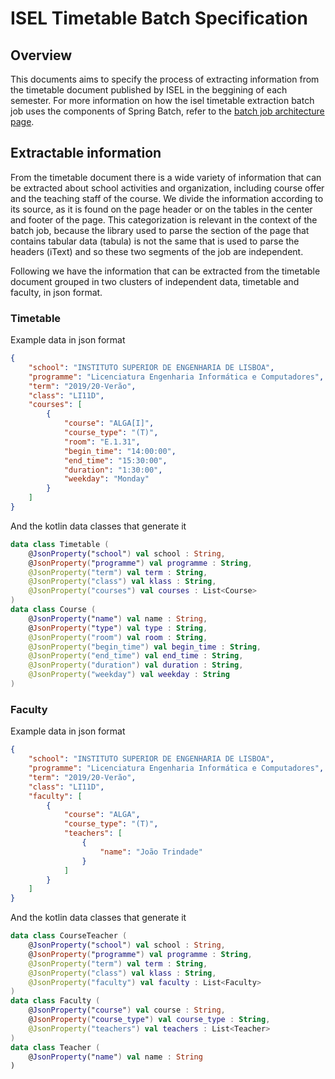 # ISEL Timetable Batch Specification

## Overview

This documents aims to specify the process of extracting information from the timetable document published by ISEL in the beggining of each semester. For more information on how the isel timetable extraction batch job uses the components of Spring Batch, refer to the [batch job architecture page]().

## Extractable information

From the timetable document there is a wide variety of information that can be extracted about school activities and organization, including course offer and the teaching staff of the course. We divide the information according to its source, as it is found on the page header or on the tables in the center and footer of the page. This categorization is relevant in the context of the batch job, because the library used to parse the section of the page that contains tabular data (tabula) is not the same that is used to parse the headers (iText) and so these two segments of the job are independent.

Following we have the information that can be extracted from the timetable document grouped in two clusters of independent data, timetable and faculty, in json format.

### Timetable
Example data in json format
```json
{
    "school": "INSTITUTO SUPERIOR DE ENGENHARIA DE LISBOA",
    "programme": "Licenciatura Engenharia Informática e Computadores",
    "term": "2019/20-Verão",
    "class": "LI11D",
    "courses": [
        {
            "course": "ALGA[I]",
            "course_type": "(T)",
            "room": "E.1.31",
            "begin_time": "14:00:00",
            "end_time": "15:30:00",
            "duration": "1:30:00",
            "weekday": "Monday"
        }
    ]
}
```
And the kotlin data classes that generate it
```kotlin
data class Timetable (
	@JsonProperty("school") val school : String,
	@JsonProperty("programme") val programme : String,
	@JsonProperty("term") val term : String,
	@JsonProperty("class") val klass : String,
	@JsonProperty("courses") val courses : List<Course>
)
data class Course (
	@JsonProperty("name") val name : String,
	@JsonProperty("type") val type : String,
	@JsonProperty("room") val room : String,
	@JsonProperty("begin_time") val begin_time : String,
	@JsonProperty("end_time") val end_time : String,
	@JsonProperty("duration") val duration : String,
	@JsonProperty("weekday") val weekday : String
)
```
### Faculty
Example data in json format
```json
{
    "school": "INSTITUTO SUPERIOR DE ENGENHARIA DE LISBOA",
    "programme": "Licenciatura Engenharia Informática e Computadores",
    "term": "2019/20-Verão",
    "class": "LI11D",
    "faculty": [
        {
            "course": "ALGA",
            "course_type": "(T)",
            "teachers": [
                {
                    "name": "João Trindade"
                }
            ]
        }
    ]
}
```
And the kotlin data classes that generate it
```kotlin
data class CourseTeacher (
	@JsonProperty("school") val school : String,
	@JsonProperty("programme") val programme : String,
	@JsonProperty("term") val term : String,
	@JsonProperty("class") val klass : String,
	@JsonProperty("faculty") val faculty : List<Faculty>
)
data class Faculty (
	@JsonProperty("course") val course : String,
	@JsonProperty("course_type") val course_type : String,
	@JsonProperty("teachers") val teachers : List<Teacher>
)
data class Teacher (
	@JsonProperty("name") val name : String
)
```
